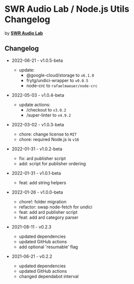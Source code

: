 # SWR Audio Lab / Node.js Utils Changelog

by [**SWR Audio Lab**](https://lab.swr.de/)  

## Changelog

- 2022-06-21 - v1.0.5-beta
  - update:
    - @google-cloud/storage to `v6.1.0`
    - frytg/undici-wrapper to `v0.0.5`
    - node-crc to `rafaelmaeuer/node-crc`

- 2022-05-03 - v1.0.4-beta
  - update actions:
    - /checkout to `v3.0.2`
    - /super-linter to `v4.9.2`

- 2022-03-02 - v1.0.3-beta
  - chore: change license to `MIT`
  - chore: required Node.js is `v16`

- 2022-01-31 - v1.0.2-beta
  - fix: ard publisher script
  - add: script for publisher ordering

- 2022-01-31 - v1.0.1-beta
  - feat: add string helpers

- 2022-01-26 - v1.0.0-beta
  - chore!: folder migration
  - refactor: swap node-fetch for undici
  - feat: add ard publisher script
  - feat: add ard category parser

- 2021-08-11 - v0.2.3
  - updated dependencies
  - updated GitHub actions
  - add optional 'resumable' flag

- 2021-06-21 - v0.2.2
  - updated dependencies
  - updated GitHub actions
  - changed dependabot interval
